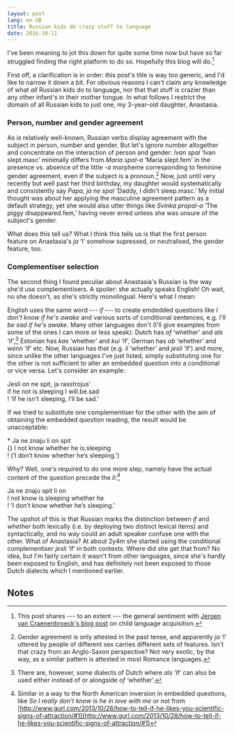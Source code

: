 ```yaml
---
layout: post
lang: en-GB
title: Russian kids do crazy stuff to language
date: 2016-10-11
---
```


I've been meaning to jot this down for quite some time now but have so far struggled finding the right platform to do so. Hopefully this blog will do.[^1]

First off, a clarification is in order: this post's title is way too generic, and I'd like to narrow it down a bit. For obvious reasons I can't claim any knowledge of what *all* Russian kids do to language, nor that that stuff is crazier than any other infant's in their mother tongue. In what follows I restrict the domain of all Russian kids to just one, my 3-year-old daughter, Anastasia.

### Person, number and gender agreement ###

As is relatively well-known, Russian verbs display agreement with the subject in person, number and gender. But let's ignore number altogether and concentrate on the interaction of person and gender: *Ivan spal* ‘Ivan slept.<font style="font-feature-settings: 'smcp'">masc</font>’ minimally differs from *Maria spal-a* ‘Maria slept.<font style="font-feature-settings: 'smcp'">fem</font>’ in the presence vs. absence of the little *-a* morpheme corresponding to feminine gender agreement, even if the subject is a pronoun.[^2] Now, just until very recently but well past her third birthday, my daughter would systematically and consistently say *Papa, ja ne spal* ‘Daddy, I didn't sleep.<font style="font-feature-settings: 'smcp'">masc</font>.’ My initial thought was about her applying the masculine agreement pattern as a default strategy, yet she would also utter things like *Svinka propal-a* ‘The piggy disappeared.<font style="font-feature-settings: 'smcp'">fem</font>,’ having never erred unless she was unsure of the subject's gender. 

What does this tell us? What I think this tells us is that the first person feature on Anastasia's *ja* ‘I’ somehow supressed, or neutralised, the gender feature, too.

### Complementiser selection ###

The second thing I found peculiar about Anastasia's Russian is the way she'd use complementisers. A spoiler: she actually speaks English! Oh wait, no she doesn't, as she's strictly monolingual. Here's what I mean:

English uses the same word --- *if* --- to create emdedded questions like *I don't know if he's awake* and various sorts of conditional sentences, e.g. *I'll be sad if he's awake.* Many other languages don't (I'll give examples from some of the ones I can more or less speak): Dutch has *of* ‘whether’ and *als* ‘if’,[^3] Estonian has *kas* ‘whether’ and *kui* ‘if’, German has *ob* ‘whether’ and *wenn* ‘if’ etc. Now, Russian has that (e.g. *li* ‘whether’ and *jesli* ‘if’) and more, since unlike the other languages I've just listed, simply substituting one for the other is not sufficient to alter an embedded question into a conditional or vice versa. Let's consider an example:

<div class="gloss">
Jesli on ne spit, ja rasstrojus'<br/>
if he not is.sleeping I will.be.sad<br/>
! ‘If he isn't sleeping, I’ll be sad.’
</div>

If we tried to substitute one complementiser for the other with the aim of obtaining the embedded question reading, the result would be unacceptable:

<div class="gloss">
* Ja ne znaju li on spit<br/>
{} I not know whether he is.sleeping<br/>
! (‘I don’t know whether he’s sleeping.’)
</div>

Why? Well, one's required to do one more step, namely have the actual content of the question precede the *li*:[^4]

<div class="gloss">
Ja ne znaju spit li on<br/>
I not know is.sleeping whether he<br/>
! ‘I don’t know whether he’s sleeping.’
</div>

The upshot of this is that Russian marks the distinction between *if* and *whether* both lexically (i.e. by deploying two distinct lexical items) and syntactically, and no way could an adult speaker confuse one with the other. What of Anastasia? At about 2y4m she started using the conditional complementiser *jesli* ‘if’ in both contexts. Where did she get that from? No idea, but I'm fairly certain it wasn't from other languages, since she's hardly been exposed to English, and has definitely not been exposed to those Dutch dialects which I mentioned earlier.

## Notes ##

[^1]: This post shares --- to an extent --- the general sentiment with [Jeroen van Craenenbroeck's blog post](http://jeroenvancraenenbroeck.net/blog/2014/11/9/eliass-adventures-in-comp-agreement-land) on child language acquisition.

[^2]: Gender agreement is only attested in the past tense, and apparently *ja* ‘I’ uttered by people of different sex carries different sets of features. Isn't that crazy from an Anglo-Saxon perspective? Not very exotic, by the way, as a similar pattern is attested in most Romance languages.

[^3]: There are, however, some dialects of Dutch where *als* ‘if’ can also be used either instead of or alongside *of* ‘whether’. 

[^4]: Similar in a way to the North American inversion in embedded questions, like *So I really don't know is he in love with me or not* from [http://www.gurl.com/2013/10/28/how-to-tell-if-he-likes-you-scientific-signs-of-attraction/#1](http://www.gurl.com/2013/10/28/how-to-tell-if-he-likes-you-scientific-signs-of-attraction/#1)




